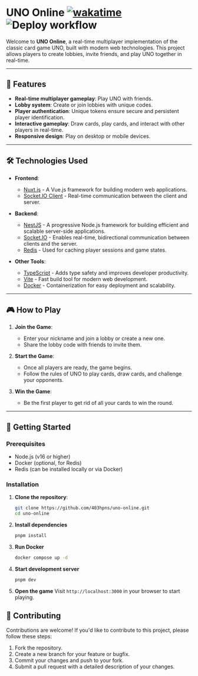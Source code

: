 # UNO Online [![wakatime](https://wakatime.com/badge/user/053506b8-2534-4978-816c-49eb1cab4ac9/project/8b684335-2214-4dc1-91f6-d27d1381299b.svg)](https://wakatime.com/badge/user/053506b8-2534-4978-816c-49eb1cab4ac9/project/8b684335-2214-4dc1-91f6-d27d1381299b) ![Deploy workflow](https://github.com/403hpns/uno-online/actions/workflows/deploy.yml/badge.svg)

Welcome to **UNO Online**, a real-time multiplayer implementation of the classic card game UNO, built with modern web technologies. This project allows players to create lobbies, invite friends, and play UNO together in real-time.


---

## 🚀 Features

- **Real-time multiplayer gameplay**: Play UNO with friends.
- **Lobby system**: Create or join lobbies with unique codes.
- **Player authentication**: Unique tokens ensure secure and persistent player identification.
- **Interactive gameplay**: Draw cards, play cards, and interact with other players in real-time.
- **Responsive design**: Play on desktop or mobile devices.

---

## 🛠️ Technologies Used

- **Frontend**: 
  - [Nuxt.js](https://nuxtjs.org/) - A Vue.js framework for building modern web applications.
  - [Socket.IO Client](https://socket.io/) - Real-time communication between the client and server.
  
- **Backend**:
  - [NestJS](https://nestjs.com/) - A progressive Node.js framework for building efficient and scalable server-side applications.
  - [Socket.IO](https://socket.io/) - Enables real-time, bidirectional communication between clients and the server.
  - [Redis](https://redis.io/) - Used for caching player sessions and game states.

- **Other Tools**:
  - [TypeScript](https://www.typescriptlang.org/) - Adds type safety and improves developer productivity.
  - [Vite](https://vitejs.dev/) - Fast build tool for modern web development.
  - [Docker](https://www.docker.com/) - Containerization for easy deployment and scalability.

---

## 🎮 How to Play

1. **Join the Game**:
   - Enter your nickname and join a lobby or create a new one.
   - Share the lobby code with friends to invite them.

2. **Start the Game**:
   - Once all players are ready, the game begins.
   - Follow the rules of UNO to play cards, draw cards, and challenge your opponents.

3. **Win the Game**:
   - Be the first player to get rid of all your cards to win the round.

---

## 🚀 Getting Started

### Prerequisites

- Node.js (v16 or higher)
- Docker (optional, for Redis)
- Redis (can be installed locally or via Docker)

### Installation

1. **Clone the repository**:
   ```bash
   git clone https://github.com/403hpns/uno-online.git
   cd uno-online
2. **Install dependencies**
   ```bash
   pnpm install
   ```
3. **Run Docker**
   ```bash
   docker compose up -d
   ```
4. **Start development server**
   ```bash
   pnpm dev
   ```
5. **Open the game**
   Visit `http://localhost:3000` in your browser to start playing.

## 🤝 Contributing

Contributions are welcome! If you'd like to contribute to this project, please follow these steps:

1. Fork the repository.
2. Create a new branch for your feature or bugfix.
3. Commit your changes and push to your fork.
4. Submit a pull request with a detailed description of your changes.

      
